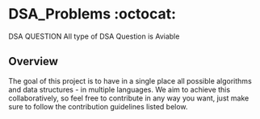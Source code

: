 # DSA_Problems :octocat:
DSA QUESTION
All type of DSA Question is Aviable 

## Overview

The goal of this project is to have in a single place all possible algorithms and data structures - in multiple languages. We aim to achieve this collaboratively, so feel free to contribute in any way you want, just make sure to follow the contribution guidelines listed below.

